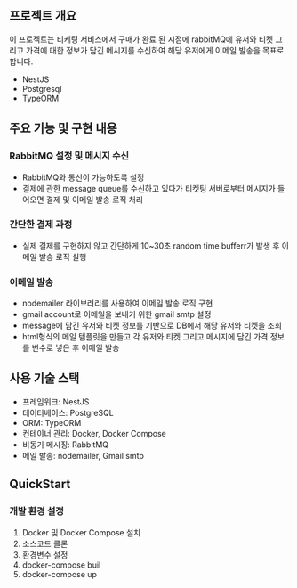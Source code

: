 ## 프로젝트 개요
이 프로젝트는 티케팅 서비스에서 구매가 완료 된 시점에 rabbitMQ에 유저와 티켓 그리고 가격에 대한 정보가 담긴 메시지를 수신하여 해당 유저에게 이메일 발송을 목표로 합니다. 

- NestJS
- Postgresql
- TypeORM

## 주요 기능 및 구현 내용

### RabbitMQ 설정 및 메시지 수신
- RabbitMQ와 통신이 가능하도록 설정
- 결제에 관한 message queue를 수신하고 있다가 티켓팅 서버로부터 메시지가 들어오면 결제 및 이메일 발송 로직 처리

### 간단한 결제 과정 
- 실제 결제를 구현하지 않고 간단하게 10~30초 random time bufferr가 발생 후 이메일 발송 로직 실행

### 이메일 발송 
- nodemailer 라이브러리를 사용하여 이메일 발송 로직 구현
- gmail account로 이메일을 보내기 위한 gmail smtp 설정
- message에 담긴 유저와 티켓 정보를 기반으로 DB에서 해당 유저와 티켓을 조회
- html형식의 메일 템플릿을 만들고 각 유저와 티켓 그리고 메시지에 담긴 가격 정보를 변수로 넣은 후 이메일 발송  


## 사용 기술 스택
- 프레임워크: NestJS
- 데이터베이스: PostgreSQL
- ORM: TypeORM
- 컨테이너 관리: Docker, Docker Compose
- 비동기 메시징: RabbitMQ
- 메일 발송: nodemailer, Gmail smtp

## QuickStart
### 개발 환경 설정
1. Docker 및 Docker Compose 설치
2. 소스코드 클론
3. 환경변수 설정
4. docker-compose buil
5. docker-compose up












